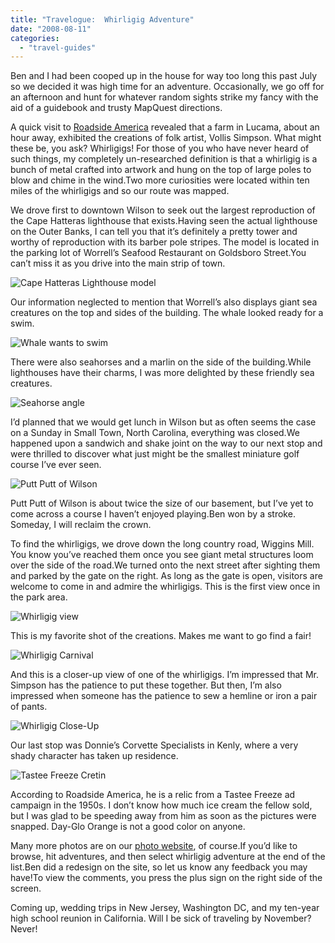 ```yaml
---
title: "Travelogue:  Whirligig Adventure"
date: "2008-08-11"
categories: 
  - "travel-guides"
---
```


Ben and I had been cooped up in the house for way too long this past July so we decided it was high time for an adventure. Occasionally, we go off for an afternoon and hunt for whatever random sights strike my fancy with the aid of a guidebook and trusty MapQuest directions.

A quick visit to [Roadside America](http://www.roadsideamerica.com) revealed that a farm in Lucama, about an hour away, exhibited the creations of folk artist, Vollis Simpson. What might these be, you ask? Whirligigs! For those of you who have never heard of such things, my completely un-researched definition is that a whirligig is a bunch of metal crafted into artwork and hung on the top of large poles to blow and chime in the wind.Two more curiosities were located within ten miles of the whirligigs and so our route was mapped.

We drove first to downtown Wilson to seek out the largest reproduction of the Cape Hatteras lighthouse that exists.Having seen the actual lighthouse on the Outer Banks, I can tell you that it’s definitely a pretty tower and worthy of reproduction with its barber pole stripes. The model is located in the parking lot of Worrell’s Seafood Restaurant on Goldsboro Street.You can’t miss it as you drive into the main strip of town.

![Cape Hatteras Lighthouse model](http://s3.amazonaws.com/thegourmez-wpmedia/2008/08/whirligig-adventure-007.jpg "Cape Hatteras Lighthouse model")

Our information neglected to mention that Worrell’s also displays giant sea creatures on the top and sides of the building. The whale looked ready for a swim.

![Whale wants to swim](http://s3.amazonaws.com/thegourmez-wpmedia/2008/08/whirligig-adventure-002.jpg "Whale wants to swim")

There were also seahorses and a marlin on the side of the building.While lighthouses have their charms, I was more delighted by these friendly sea creatures.

![Seahorse angle](http://s3.amazonaws.com/thegourmez-wpmedia/2008/08/whirligig-adventure-005.jpg "Seahorse angle")

I’d planned that we would get lunch in Wilson but as often seems the case on a Sunday in Small Town, North Carolina, everything was closed.We happened upon a sandwich and shake joint on the way to our next stop and were thrilled to discover what just might be the smallest miniature golf course I’ve ever seen.

![Putt Putt of Wilson](http://s3.amazonaws.com/thegourmez-wpmedia/2008/08/whirligig-adventure-012.jpg "Putt Putt of Wilson")

Putt Putt of Wilson is about twice the size of our basement, but I’ve yet to come across a course I haven’t enjoyed playing.Ben won by a stroke. Someday, I will reclaim the crown.

To find the whirligigs, we drove down the long country road, Wiggins Mill. You know you’ve reached them once you see giant metal structures loom over the side of the road.We turned onto the next street after sighting them and parked by the gate on the right. As long as the gate is open, visitors are welcome to come in and admire the whirligigs. This is the first view once in the park area.

![Whirligig view](http://s3.amazonaws.com/thegourmez-wpmedia/2008/08/whirligig-adventure-017.jpg "Whirligig view")

This is my favorite shot of the creations. Makes me want to go find a fair!

![Whirligig Carnival](http://s3.amazonaws.com/thegourmez-wpmedia/2008/08/whirligig-adventure-021.jpg "Whirligig Carnival")

And this is a closer-up view of one of the whirligigs. I’m impressed that Mr. Simpson has the patience to put these together. But then, I’m also impressed when someone has the patience to sew a hemline or iron a pair of pants.

![Whirligig Close-Up](http://s3.amazonaws.com/thegourmez-wpmedia/2008/08/whirligig-adventure-020.jpg "Whirligig Close-Up")

Our last stop was Donnie’s Corvette Specialists in Kenly, where a very shady character has taken up residence.

![Tastee Freeze Cretin](http://s3.amazonaws.com/thegourmez-wpmedia/2008/08/whirligig-adventure-036.jpg "Tastee Freeze Cretin")

According to Roadside America, he is a relic from a Tastee Freeze ad campaign in the 1950s. I don’t know how much ice cream the fellow sold, but I was glad to be speeding away from him as soon as the pictures were snapped. Day-Glo Orange is not a good color on anyone.

Many more photos are on our [photo website](http://blastanova.com/photoalbum/Adventures/whirligig%20adventure), of course.If you’d like to browse, hit adventures, and then select whirligig adventure at the end of the list.Ben did a redesign on the site, so let us know any feedback you may have!To view the comments, you press the plus sign on the right side of the screen.

Coming up, wedding trips in New Jersey, Washington DC, and my ten-year high school reunion in California. Will I be sick of traveling by November? Never!
